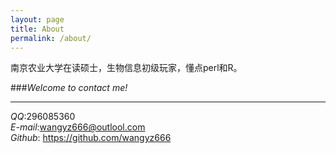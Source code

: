 ```yaml
---
layout: page
title: About
permalink: /about/
---
```



南京农业大学在读硕士，生物信息初级玩家，懂点perl和R。


###*Welcome to contact me!* 

----------
*QQ*:296085360  
*E-mail*:wangyz666@outlool.com  
*Github*: https://github.com/wangyz666    